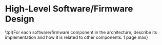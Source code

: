 # High-Level Software/Firmware Design

\tpl{For each software/firmware component in the architecture, describe its
implementation and how it is related to other components. 1 page max}
